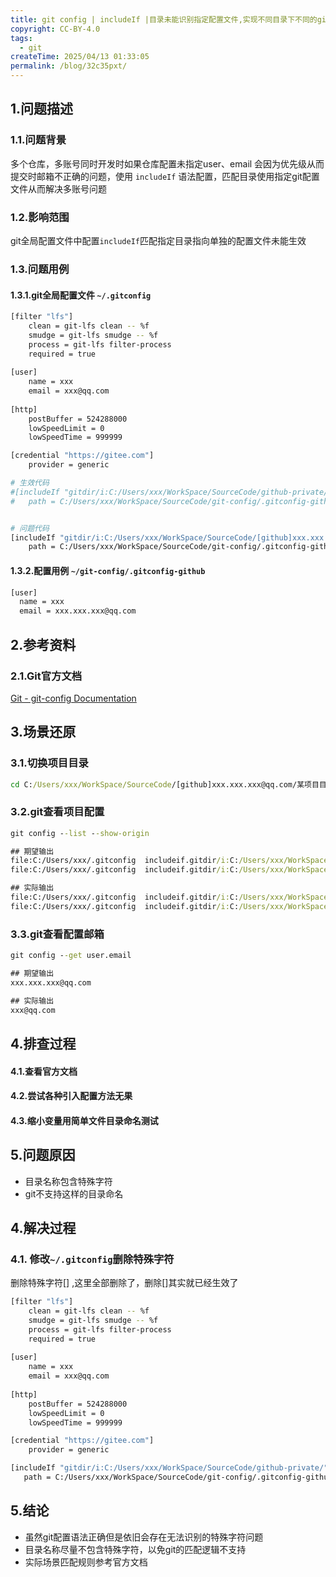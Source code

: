 ```yaml
---
title: git config | includeIf |目录未能识别指定配置文件,实现不同目录下不同的git config 配置策略
copyright: CC-BY-4.0
tags:
  - git
createTime: 2025/04/13 01:33:05
permalink: /blog/32c35pxt/
---
```


## 1.问题描述

### 1.1.问题背景

多个仓库，多账号同时开发时如果仓库配置未指定user、email 会因为优先级从而提交时邮箱不正确的问题，使用 `includeIf` 语法配置，匹配目录使用指定git配置文件从而解决多账号问题

### 1.2.影响范围

git全局配置文件中配置`includeIf`匹配指定目录指向单独的配置文件未能生效

### 1.3.问题用例

#### 1.3.1.git全局配置文件 `~/.gitconfig`

```bash
[filter "lfs"]
    clean = git-lfs clean -- %f
    smudge = git-lfs smudge -- %f
    process = git-lfs filter-process
    required = true
	
[user]
    name = xxx
    email = xxx@qq.com
	
[http]
    postBuffer = 524288000
    lowSpeedLimit = 0
    lowSpeedTime = 999999

[credential "https://gitee.com"]
    provider = generic

# 生效代码	
#[includeIf "gitdir/i:C:/Users/xxx/WorkSpace/SourceCode/github-private/"]
#   path = C:/Users/xxx/WorkSpace/SourceCode/git-config/.gitconfig-github


# 问题代码
[includeIf "gitdir/i:C:/Users/xxx/WorkSpace/SourceCode/[github]xxx.xxx.xxx@qq.com/"]
	path = C:/Users/xxx/WorkSpace/SourceCode/git-config/.gitconfig-github


```

#### 1.3.2.配置用例 `~/git-config/.gitconfig-github`

```bash
[user]
  name = xxx
  email = xxx.xxx.xxx@qq.com
```

## 2.参考资料

### 2.1.Git官方文档

[Git - git-config Documentation](https://git-scm.com/docs/git-config/zh_HANS-CN)

## 3.场景还原

### 3.1.切换项目目录

```cmd
cd C:/Users/xxx/WorkSpace/SourceCode/[github]xxx.xxx.xxx@qq.com/某项目目录
```

### 3.2.git查看项目配置

```cmd
git config --list --show-origin
```

```cmd
## 期望输出
file:C:/Users/xxx/.gitconfig  includeif.gitdir/i:C:/Users/xxx/WorkSpace/SourceCode/[github]xxx.xxx.xxx@qq.com/.path=C:/Users/xxx/WorkSpace/SourceCode/git-config/.gitconfig-github user.email=xxx.xxx.xxx@qq.com
file:C:/Users/xxx/.gitconfig  includeif.gitdir/i:C:/Users/xxx/WorkSpace/SourceCode/[github]xxx.xxx.xxx@qq.com/.path=C:/Users/xxx/WorkSpace/SourceCode/git-config/.gitconfig-github user.name=xxx

## 实际输出
file:C:/Users/xxx/.gitconfig  includeif.gitdir/i:C:/Users/xxx/WorkSpace/SourceCode/[github]xxx.xxx.xxx@qq.com/.path=C:/Users/xxx/WorkSpace/SourceCode/git-config/.gitconfig-github
file:C:/Users/xxx/.gitconfig  includeif.gitdir/i:C:/Users/xxx/WorkSpace/SourceCode/[github]xxx.xxx.xxx@qq.com/.path=C:/Users/xxx/WorkSpace/SourceCode/git-config/.gitconfig-github
```

### 3.3.git查看配置邮箱

```cmd
git config --get user.email
```

```cmd
## 期望输出
xxx.xxx.xxx@qq.com

## 实际输出
xxx@qq.com
```

## 4.排查过程

#### 4.1.查看官方文档

#### 4.2.尝试各种引入配置方法无果

#### 4.3.缩小变量用简单文件目录命名测试

## 5.问题原因

- 目录名称包含特殊字符 
- git不支持这样的目录命名

## 4.解决过程

### 4.1. 修改`~/.gitconfig`删除特殊字符

删除特殊字符[] ,这里全部删除了，删除[]其实就已经生效了

```bash
[filter "lfs"]
    clean = git-lfs clean -- %f
    smudge = git-lfs smudge -- %f
    process = git-lfs filter-process
    required = true
	
[user]
    name = xxx
    email = xxx@qq.com
	
[http]
    postBuffer = 524288000
    lowSpeedLimit = 0
    lowSpeedTime = 999999

[credential "https://gitee.com"]
    provider = generic

[includeIf "gitdir/i:C:/Users/xxx/WorkSpace/SourceCode/github-private/"]
   path = C:/Users/xxx/WorkSpace/SourceCode/git-config/.gitconfig-github

```

## 5.结论

- 虽然git配置语法正确但是依旧会存在无法识别的特殊字符问题
- 目录名称尽量不包含特殊字符，以免git的匹配逻辑不支持
- 实际场景匹配规则参考官方文档

